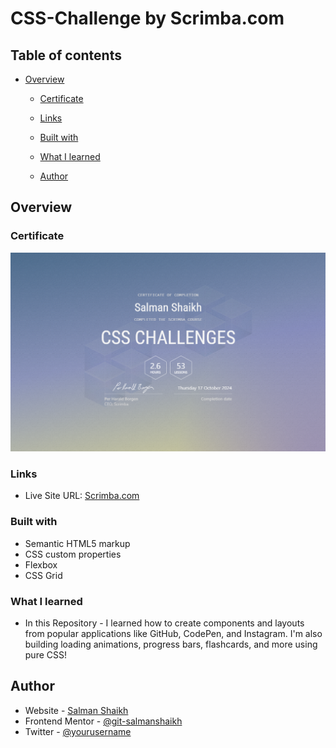 #  CSS-Challenge by Scrimba.com


## Table of contents

- [Overview](#overview)
 
  - [Certificate](#Certificate)
  - [Links](#links)
  - [Built with](#built-with)
  - [What I learned](#what-i-learned)

  - [Author](#author)



## Overview



### Certificate

![](CSS-Challenge-Certificate.png)


### Links


- Live Site URL: [Scrimba.com](https://v2.scrimba.com/css-challenges-c02p)


### Built with

- Semantic HTML5 markup
- CSS custom properties
- Flexbox
- CSS Grid

### What I learned
 - In this Repository - I learned how to create components and layouts from popular applications like GitHub, CodePen, and Instagram. I'm also building loading animations, progress bars, flashcards, and more using pure CSS!


## Author

- Website - [Salman Shaikh](https://github.com/salmanshaikh-dev)
- Frontend Mentor - [@git-salmanshaikh](https://www.frontendmentor.io/profile/git-salmanshaikh)
- Twitter - [@yourusername](https://www.twitter.com/sam_98k)
